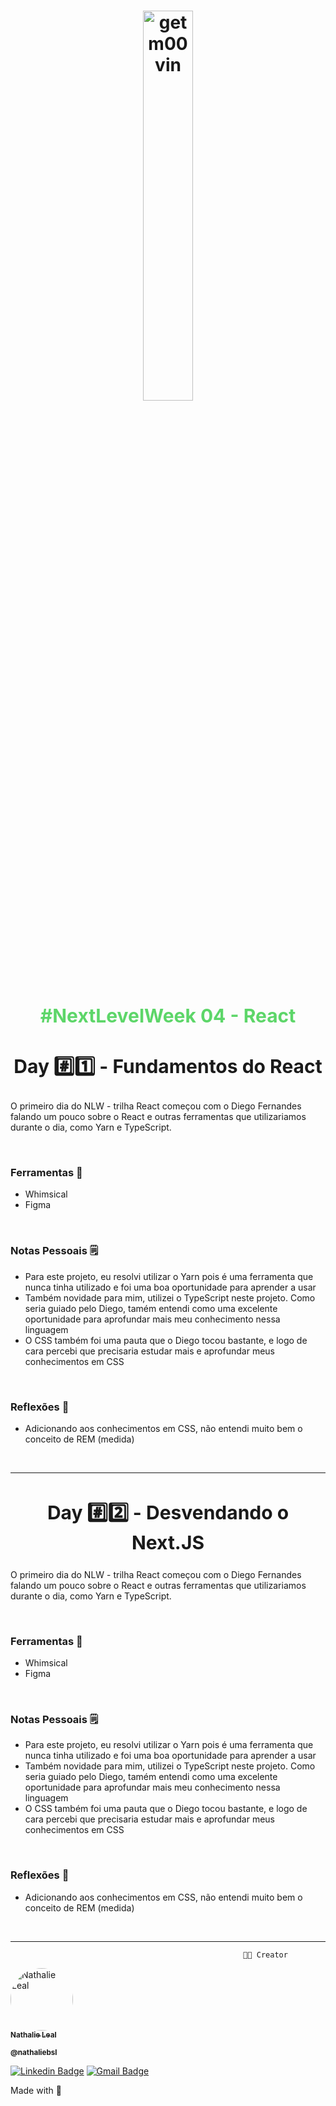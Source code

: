 

<h1 align="center" >
    <img  style="width: 40%; position: static;" alt="getm00vin" title="getm00vin" src="https://ik.imagekit.io/n47h4L13/getm00vin/Screen_Shot_2021-03-01_at_4.45.30_PM_BIbNg7vDT.png" />

  <p style="
    align: center;
    font-size: 30px;
    color: #5dd669;
    font-weight: 700"> #NextLevelWeek 04 - React
    </p>

  </h1>

<div style="position: relative">

<h2 align="center" style="font-weight: 700; font-size: 30px" > Day #️⃣1️⃣ - Fundamentos do React </h2>
<p> O primeiro dia do NLW - trilha React começou com o Diego Fernandes falando um pouco sobre o React e outras ferramentas que utilizariamos durante o dia, como Yarn e TypeScript. 
</p>
</br>

### Ferramentas 🧰

<ul>
<li>Whimsical</li>
<li>Figma</li>
</ul>
</br>

### Notas Pessoais 🗒️
<ul>
<li> Para este projeto, eu resolvi utilizar o Yarn pois é uma ferramenta que nunca tinha utilizado e foi uma boa oportunidade para aprender a usar</li>
<li>Também novidade para mim, utilizei o TypeScript neste projeto. Como seria guiado pelo Diego, tamém entendi como uma excelente oportunidade para aprofundar mais meu conhecimento nessa linguagem</li>
<li> O CSS também foi uma pauta que o Diego tocou bastante, e logo de cara percebi que precisaria estudar mais e aprofundar meus conhecimentos em CSS</li>
</ul>
</br>

### Reflexões 💭
<ul>
<li>Adicionando aos conhecimentos em CSS, não entendi muito bem o conceito de REM (medida)</li>
</ul>
</br>

---

<h2 align="center" style="font-weight: 700; font-size: 30px" > Day #️⃣2️⃣ - Desvendando o Next.JS </h2>
<p> O primeiro dia do NLW - trilha React começou com o Diego Fernandes falando um pouco sobre o React e outras ferramentas que utilizariamos durante o dia, como Yarn e TypeScript. 
</p>
</br>

### Ferramentas 🧰

<ul>
<li>Whimsical</li>
<li>Figma</li>
</ul>
</br>

### Notas Pessoais 🗒️
<ul>
<li> Para este projeto, eu resolvi utilizar o Yarn pois é uma ferramenta que nunca tinha utilizado e foi uma boa oportunidade para aprender a usar</li>
<li>Também novidade para mim, utilizei o TypeScript neste projeto. Como seria guiado pelo Diego, tamém entendi como uma excelente oportunidade para aprofundar mais meu conhecimento nessa linguagem</li>
<li> O CSS também foi uma pauta que o Diego tocou bastante, e logo de cara percebi que precisaria estudar mais e aprofundar meus conhecimentos em CSS</li>
</ul>
</br>

### Reflexões 💭
<ul>
<li>Adicionando aos conhecimentos em CSS, não entendi muito bem o conceito de REM (medida)</li>
</ul>
</br>

---


                                                        👩‍💻 Creator 


<a href="github.com/nathaliebsl">
 <img style="border-radius: 50%;" src="https://avatars.githubusercontent.com/u/75685745?v=4" width="100px;" alt="Nathalie Leal"/>
 <br />
 <sub><b>Nathalie Leal</b></sub></a>

<sub><b>@nathaliebsl</b></sub>
<br />

<a style="text-align: center; justify-content: center; align-content: center;" >

[![Linkedin Badge](https://img.shields.io/badge/-LinkedIn-blue?style=for-the-badge&logo=Linkedin&logoColor=white&link=https://www.linkedin.com/in/nathaliebsl/)](https://www.linkedin.com/in/nathaliebsl/)
[![Gmail Badge](https://img.shields.io/badge/-Gmail-c14438?style=for-the-badge&logo=Gmail&logoColor=white&link=mailto:bslnathalie@gmail.com)](mailto:bslnathalie@gmail.com)

</a>

Made with 💜 </br>

</div>
